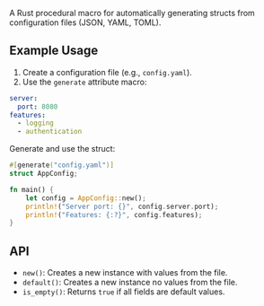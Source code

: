 A Rust procedural macro for automatically generating structs from configuration files (JSON, YAML, TOML).

## Example Usage

1. Create a configuration file (e.g., `config.yaml`).
2. Use the `generate` attribute macro:

```yaml
server:
  port: 8080
features:
  - logging
  - authentication
```

Generate and use the struct:

```rust
#[generate("config.yaml")]
struct AppConfig;

fn main() {
    let config = AppConfig::new();
    println!("Server port: {}", config.server.port);
    println!("Features: {:?}", config.features);
}
```

## API

- `new()`: Creates a new instance with values from the file.
- `default()`: Creates a new instance no values from the file.
- `is_empty()`: Returns `true` if all fields are default values.

